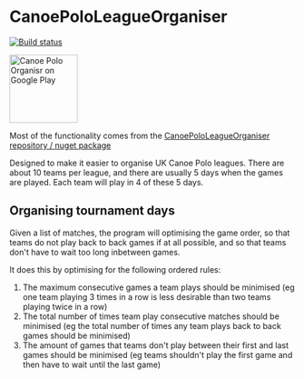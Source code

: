 # CanoePoloLeagueOrganiser

[![Build status](https://ci.appveyor.com/api/projects/status/k50urjsh4edl5uf0?svg=true)](https://ci.appveyor.com/project/ceddlyburge/canoepololeagueorganiser)

<a href='https://play.google.com/store/apps/details?id=com.canoe_polo_organisr'><img width="120px" alt='Canoe Polo Organisr on Google Play' src='https://play.google.com/intl/en_gb/badges/images/generic/en_badge_web_generic.png'/></a>

Most of the functionality comes from the [CanoePoloLeagueOrganiser repository / nuget package](https://github.com/ceddlyburge/canoe-polo-league-organiser-backend)

Designed to make it easier to organise UK Canoe Polo leagues. There are about 10 teams per league, and there are usually 5 days when the games are played. Each team will play in 4 of these 5 days.

## Organising tournament days

Given a list of matches, the program will optimising the game order, so that teams do not play back to back games if at all possible, and so that teams don't have to wait too long inbetween games.

It does this by optimising for the following ordered rules:

1. The maximum consecutive games a team plays should be minimised (eg one team playing 3 times in a row is less desirable than two teams playing twice in a row)
2. The total number of times team play consecutive matches should be minimised (eg the total number of times any team plays back to back games should be minimised)
3. The amount of games that teams don't play between their first and last games should be minimised (eg teams shouldn't play the first game and then have to wait until the last game)
